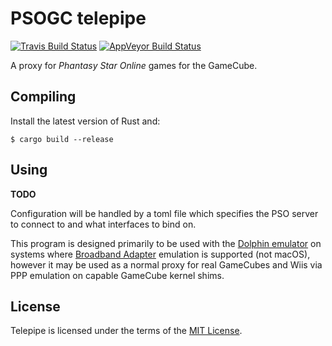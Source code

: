 # PSOGC telepipe

[![Travis Build Status](https://travis-ci.org/BygoneWorlds/telepipe.svg?branch=master)](https://travis-ci.org/BygoneWorlds/telepipe)
[![AppVeyor Build Status](https://ci.appveyor.com/api/projects/status/github/BygoneWorlds/telepipe?svg=true)](https://appveyor.com/project/Furyhunter/telepipe)

A proxy for _Phantasy Star Online_ games for the GameCube.

## Compiling

Install the latest version of Rust and:

    $ cargo build --release

## Using

**TODO**

Configuration will be handled by a toml file which specifies the PSO server
to connect to and what interfaces to bind on.

This program is designed primarily to be used with the [Dolphin emulator] on
systems where [Broadband Adapter] emulation is supported (not macOS), however
it may be used as a normal proxy for real GameCubes and Wiis via PPP emulation
on capable GameCube kernel shims.

## License

Telepipe is licensed under the terms of the [MIT License].

[Dolphin emulator]: http://dolphin-emu.org/
[Broadband Adapter]: https://wiki.dolphin-emu.org/index.php?title=Broadband_Adapter
[MIT License]: http://spdx.org/licenses/MIT.html
